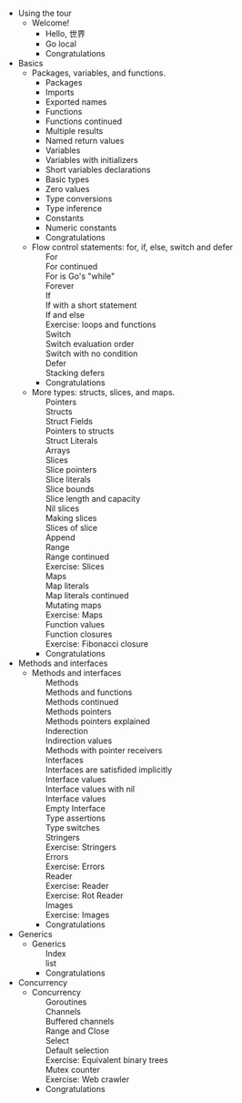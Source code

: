 <div id="menu">
<!--div id="menu" style="height:300px;overflow-y:auto"-->
    <!--menu id tag needed for forward and backward buttons to work through this menu-->
    <ul>
        <li>
            <span>Using the tour</span>
            <ul>
                <li>
                    <span>Welcome!</span>
                    <ul>
                        <li>
                            <a id="home/src/github.com/gocoderio/tour/_01_welcome/_01_hello" class="lessonLink" onclick="lessonOpen(event)">Hello, 世界</a>
                        </li>
						<li>
                            <a id="home/src/github.com/gocoderio/tour/_01_welcome/_02_webassembly" class="lessonLink" onclick="lessonOpen(event)"  title="Complete the prior lesson to continue here">Go local</a>
                        </li>
						<li>
                            <a id="home/src/github.com/gocoderio/tour/_01_welcome/_03_congratulations" class="lessonLink" onclick="lessonOpen(event)" class="greyedOut" title="Complete the prior lesson to continue here" lastLesson>Congratulations</a>
                        </li>
                    </ul>
                </li>
            </ul>
        </li><li>
            <span class="ng-binding">Basics</span>
            <ul>
                <li>
                    <span ng-click="toggleLesson(l)" class="ng-binding">Packages, variables, and functions.</span>
                    <ul>
                        <li>
                            <a id="home/src/github.com/gocoderio/tour/_02_basics/_01_packages" class="lessonLink" onclick="lessonOpen(event)">Packages</a>
                        </li><li>
                            <a id="home/src/github.com/gocoderio/tour/_02_basics/_02_imports" class="lessonLink" onclick="lessonOpen(event)">Imports</a>
                        </li><li>
                            <a id="home/src/github.com/gocoderio/tour/_02_basics/_03_exported-names" class="lessonLink" onclick="lessonOpen(event)">Exported names</a>
                        </li><li>
                            <a id="home/src/github.com/gocoderio/tour/_02_basics/_04_functions" class="lessonLink" onclick="lessonOpen(event)">Functions</a>
                        </li><li>
                            <a id="home/src/github.com/gocoderio/tour/_02_basics/_05_functions-continued" class="lessonLink" onclick="lessonOpen(event)">Functions continued</a>
                        </li><li>
                            <a id="home/src/github.com/gocoderio/tour/_02_basics/_06_multiple-results" class="lessonLink" onclick="lessonOpen(event)">Multiple results</a>
                        </li><li>
                            <a id="home/src/github.com/gocoderio/tour/_02_basics/_07_named-results" class="lessonLink" onclick="lessonOpen(event)">Named return values</a>
                        </li><li>
                            <a id="home/src/github.com/gocoderio/tour/_02_basics/_08_variables" class="lessonLink" onclick="lessonOpen(event)">Variables</a>
                        </li><li>
                            <a id="home/src/github.com/gocoderio/tour/_02_basics/_09_variables-with-initializers" class="lessonLink" onclick="lessonOpen(event)">Variables with initializers</a>
                        </li><li>
                            <a id="home/src/github.com/gocoderio/tour/_02_basics/_10_short-variable-declarations" class="lessonLink" onclick="lessonOpen(event)">Short variables declarations</a>
                        </li><li>
                            <a id="home/src/github.com/gocoderio/tour/_02_basics/_11_basic-types" class="lessonLink" onclick="lessonOpen(event)">Basic types</a>
                        </li><li>
                            <a id="home/src/github.com/gocoderio/tour/_02_basics/_12_zero" class="lessonLink" onclick="lessonOpen(event)">Zero values</a>
                        </li><li>
                            <a id="home/src/github.com/gocoderio/tour/_02_basics/_13_type-conversions" class="lessonLink" onclick="lessonOpen(event)">Type conversions</a>
                        </li><li>
                            <a id="home/src/github.com/gocoderio/tour/_02_basics/_14_type-inference" class="lessonLink" onclick="lessonOpen(event)">Type inference</a>
                        </li><li>
                            <a id="home/src/github.com/gocoderio/tour/_02_basics/_15_constants" class="lessonLink" onclick="lessonOpen(event)">Constants</a>
                        </li><li>
                            <a id="home/src/github.com/gocoderio/tour/_02_basics/_16_numeric-constants" class="lessonLink" onclick="lessonOpen(event)">Numeric constants</a>
                        </li>
                        <li>
                            <a id="home/src/github.com/gocoderio/tour/_02_basics/_17_congratulations" class="lessonLink" onclick="lessonOpen(event)" class="greyedOut" title="Complete the prior lesson to continue here" lastLesson>Congratulations</a>
                        </li>
                    </ul>
                </li>
                <li>
                    <span ng-click="toggleLesson(l)" class="ng-binding">Flow control statements: for, if, else, switch and defer</span>
                    <ul>
                       <li style="display: block;">
                            <a id="home/src/github.com/gocoderio/tour/_03_flowcontrol/_01_for" class="lessonLink" onclick="lessonOpen(event)" class="greyedOut">For</a>
                        </li><li style="display: block;">
                            <a id="home/src/github.com/gocoderio/tour/_03_flowcontrol/_02_for-continued" class="lessonLink" onclick="lessonOpen(event)" class="greyedOut">For continued</a>
                        </li><li style="display: block;">
                            <a id="home/src/github.com/gocoderio/tour/_03_flowcontrol/_03_for-is-gos-while" class="lessonLink" onclick="lessonOpen(event)" class="greyedOut">For is Go's "while"</a>
                        </li><li style="display: block;">
                            <a id="home/src/github.com/gocoderio/tour/_03_flowcontrol/_04_forever" class="lessonLink" onclick="lessonOpen(event)" class="greyedOut">Forever</a>
                        </li><li style="display: block;">
                            <a id="home/src/github.com/gocoderio/tour/_03_flowcontrol/_05_if" class="lessonLink" onclick="lessonOpen(event)" class="greyedOut">If</a>
                        </li><li style="display: block;">
                            <a id="home/src/github.com/gocoderio/tour/_03_flowcontrol/_06_if-with-a-short-statement" class="lessonLink" onclick="lessonOpen(event)" class="greyedOut">If with a short statement</a>
                        </li><li style="display: block;">
                            <a id="home/src/github.com/gocoderio/tour/_03_flowcontrol/_07_if-and-else" class="lessonLink" onclick="lessonOpen(event)" class="greyedOut">If and else</a>
                        </li><li style="display: block;">
                            <a id="home/src/github.com/gocoderio/tour/_03_flowcontrol/_08_exercise-loops-and-functions" class="lessonLink" onclick="lessonOpen(event)" class="greyedOut">Exercise: loops and functions</a>
                        </li><li style="display: block;">
                            <a id="home/src/github.com/gocoderio/tour/_03_flowcontrol/_09_switch" class="lessonLink" onclick="lessonOpen(event)" class="greyedOut">Switch</a>
                        </li><li style="display: block;">
                            <a id="home/src/github.com/gocoderio/tour/_03_flowcontrol/_10_switch-evaluation-order" class="lessonLink" onclick="lessonOpen(event)" class="greyedOut">Switch evaluation order</a>
                        </li><li style="display: block;">
                            <a id="home/src/github.com/gocoderio/tour/_03_flowcontrol/_11_switch-with-no-condition" class="lessonLink" onclick="lessonOpen(event)" class="greyedOut">Switch with no condition</a>
                        </li><li style="display: block;">
                            <a id="home/src/github.com/gocoderio/tour/_03_flowcontrol/_12_defer" class="lessonLink" onclick="lessonOpen(event)" class="greyedOut">Defer</a>
                        </li><li style="display: block;">
                            <a id="home/src/github.com/gocoderio/tour/_03_flowcontrol/_13_defer-multi" class="lessonLink" onclick="lessonOpen(event)" class="greyedOut">Stacking defers</a>
                        </li>
                        <li>
                            <a id="home/src/github.com/gocoderio/tour/_03_flowcontrol/_14_congratulations" class="lessonLink" onclick="lessonOpen(event)" class="greyedOut" title="Complete the prior lesson to continue here" lastLesson>Congratulations</a>
                        </li>
                    </ul>
                </li>
                <li>
                    <span ng-click="toggleLesson(l)" class="ng-binding">More types: structs, slices, and maps.</span>
                    <ul>
                        <li style="display: block;">
                            <a id="home/src/github.com/gocoderio/tour/_04_moretypes/_01_pointers" class="lessonLink" onclick="lessonOpen(event)" class="greyedOut">Pointers</a>
                        </li><li style="display: block;">
                            <a id="home/src/github.com/gocoderio/tour/_04_moretypes/_02_structs" class="lessonLink" onclick="lessonOpen(event)" class="greyedOut">Structs</a>
                        </li><li style="display: block;">
                            <a id="home/src/github.com/gocoderio/tour/_04_moretypes/_03_struct-fields" class="lessonLink" onclick="lessonOpen(event)" class="greyedOut">Struct Fields</a>
                        </li><li style="display: block;">
                            <a id="home/src/github.com/gocoderio/tour/_04_moretypes/_04_struct-pointers" class="lessonLink" onclick="lessonOpen(event)" class="greyedOut">Pointers to structs</a>
                        </li><li style="display: block;">
                            <a id="home/src/github.com/gocoderio/tour/_04_moretypes/_05_struct-literals" class="lessonLink" onclick="lessonOpen(event)" class="greyedOut">Struct Literals</a>
                        </li><li style="display: block;">
                            <a id="home/src/github.com/gocoderio/tour/_04_moretypes/_06_array" class="lessonLink" onclick="lessonOpen(event)" class="greyedOut">Arrays</a>
                        </li><li style="display: block;">
                            <a id="home/src/github.com/gocoderio/tour/_04_moretypes/_07_slices" class="lessonLink" onclick="lessonOpen(event)" class="greyedOut">Slices</a>
                        </li><li style="display: block;">
                            <a id="home/src/github.com/gocoderio/tour/_04_moretypes/_08_slices-pointers" class="lessonLink" onclick="lessonOpen(event)" class="greyedOut">Slice pointers</a>
                        </li><li style="display: block;">
                            <a id="home/src/github.com/gocoderio/tour/_04_moretypes/_09_slice-literals" class="lessonLink" onclick="lessonOpen(event)" class="greyedOut">Slice literals</a>
                        </li><li style="display: block;">
                            <a id="home/src/github.com/gocoderio/tour/_04_moretypes/_10_slice-bounds" class="lessonLink" onclick="lessonOpen(event)" class="greyedOut">Slice bounds</a>
                        </li><li style="display: block;">
                            <a id="home/src/github.com/gocoderio/tour/_04_moretypes/_11_slice-len-cap" class="lessonLink" onclick="lessonOpen(event)" class="greyedOut">Slice length and capacity</a>
                        </li><li style="display: block;">
                            <a id="home/src/github.com/gocoderio/tour/_04_moretypes/_12_nil-slices" class="lessonLink" onclick="lessonOpen(event)" class="greyedOut">Nil slices</a>
                        </li><li style="display: block;">
                            <a id="home/src/github.com/gocoderio/tour/_04_moretypes/_13_making-slices" class="lessonLink" onclick="lessonOpen(event)" class="greyedOut">Making slices</a>
                        </li><li style="display: block;">
                            <a id="home/src/github.com/gocoderio/tour/_04_moretypes/_14_slices-of-slice" class="lessonLink" onclick="lessonOpen(event)" class="greyedOut">Slices of slice</a>
                        </li><li style="display: block;">
                            <a id="home/src/github.com/gocoderio/tour/_04_moretypes/_15_append" class="lessonLink" onclick="lessonOpen(event)" class="greyedOut">Append</a>
                        </li><li style="display: block;">
                            <a id="home/src/github.com/gocoderio/tour/_04_moretypes/_16_range" class="lessonLink" onclick="lessonOpen(event)" class="greyedOut">Range</a>
                        </li><li style="display: block;">
                            <a id="home/src/github.com/gocoderio/tour/_04_moretypes/_17_range-continued" class="lessonLink" onclick="lessonOpen(event)" class="greyedOut">Range continued</a>
                        </li><li style="display: block;">
                            <a id="home/src/github.com/gocoderio/tour/_04_moretypes/_18_exercise-slices" class="lessonLink" onclick="lessonOpen(event)" class="greyedOut">Exercise: Slices</a>
                        </li><li style="display: block;">
                            <a id="home/src/github.com/gocoderio/tour/_04_moretypes/_19_maps" class="lessonLink" onclick="lessonOpen(event)" class="greyedOut">Maps</a>
                        </li><li style="display: block;">
                            <a id="home/src/github.com/gocoderio/tour/_04_moretypes/_20_map-literals" class="lessonLink" onclick="lessonOpen(event)" class="greyedOut">Map literals</a>
                        </li><li style="display: block;">
                            <a id="home/src/github.com/gocoderio/tour/_04_moretypes/_21_map-literals-continued" class="lessonLink" onclick="lessonOpen(event)" class="greyedOut">Map literals continued</a>
                        </li><li style="display: block;">
                            <a id="home/src/github.com/gocoderio/tour/_04_moretypes/_22_mutating-maps" class="lessonLink" onclick="lessonOpen(event)" class="greyedOut">Mutating maps</a>
                        </li><li style="display: block;">
                            <a id="home/src/github.com/gocoderio/tour/_04_moretypes/_23_exercise-maps" class="lessonLink" onclick="lessonOpen(event)" class="greyedOut">Exercise: Maps</a>
                        </li><li style="display: block;">
                            <a id="home/src/github.com/gocoderio/tour/_04_moretypes/_24_function-values" class="lessonLink" onclick="lessonOpen(event)" class="greyedOut">Function values</a>
                        </li><li style="display: block;">
                            <a id="home/src/github.com/gocoderio/tour/_04_moretypes/_25_function-closures" class="lessonLink" onclick="lessonOpen(event)" class="greyedOut">Function closures</a>
                        </li><li style="display: block;">
                            <a id="home/src/github.com/gocoderio/tour/_04_moretypes/_26_exercise-fibonacci-closure" class="lessonLink" onclick="lessonOpen(event)" class="greyedOut">Exercise: Fibonacci closure</a>
                        </li>
                        <li>
                            <a id="home/src/github.com/gocoderio/tour/_04_moretypes/_27_congratulations" class="lessonLink" onclick="lessonOpen(event)" class="greyedOut" title="Complete the prior lesson to continue here" lastLesson>Congratulations</a>
                        </li>
                    </ul>
                </li>
            </ul>
        </li><li>
            <span class="ng-binding">Methods and interfaces</span>
            <ul>
                <li>
                    <span ng-click="toggleLesson(l)" class="ng-binding">Methods and interfaces</span>
                    <ul>
                        <li style="display: block;">
                            <a id="home/src/github.com/gocoderio/tour/_05_methods/_01_methods" class="lessonLink" onclick="lessonOpen(event)" class="greyedOut">Methods</a>
                        </li><li style="display: block;">
                            <a id="home/src/github.com/gocoderio/tour/_05_methods/_02_methods-funcs" class="lessonLink" onclick="lessonOpen(event)" class="greyedOut">Methods and functions</a>
                        </li><li style="display: block;">
                            <a id="home/src/github.com/gocoderio/tour/_05_methods/_03_methods-continued" class="lessonLink" onclick="lessonOpen(event)" class="greyedOut">Methods continued</a>
                        </li><li style="display: block;">
                            <a id="home/src/github.com/gocoderio/tour/_05_methods/_04_methods-pointers" class="lessonLink" onclick="lessonOpen(event)" class="greyedOut">Methods pointers</a>
                        </li><li style="display: block;">
                            <a id="home/src/github.com/gocoderio/tour/_05_methods/_05_methods-pointers-explained" class="lessonLink" onclick="lessonOpen(event)" class="greyedOut">Methods pointers explained</a>
                        </li><li style="display: block;">
                            <a id="home/src/github.com/gocoderio/tour/_05_methods/_06_indirection" class="lessonLink" onclick="lessonOpen(event)" class="greyedOut">Inderection</a>
                        </li><li style="display: block;">
                            <a id="home/src/github.com/gocoderio/tour/_05_methods/_07_indirection-values" class="lessonLink" onclick="lessonOpen(event)" class="greyedOut">Indirection values</a>
                        </li><li style="display: block;">
                            <a id="home/src/github.com/gocoderio/tour/_05_methods/_08_methods-with-pointer-receivers" class="lessonLink" onclick="lessonOpen(event)" class="greyedOut">Methods with pointer receivers</a>
                        </li><li style="display: block;">
                            <a id="home/src/github.com/gocoderio/tour/_05_methods/_09_interfaces" class="lessonLink" onclick="lessonOpen(event)" class="greyedOut">Interfaces</a>
                        </li><li style="display: block;">
                            <a id="home/src/github.com/gocoderio/tour/_05_methods/_10_interfaces-are-satisfied-implicitly" class="lessonLink" onclick="lessonOpen(event)" class="greyedOut">Interfaces are satisfided implicitly</a>
                        </li><li style="display: block;">
                            <a id="home/src/github.com/gocoderio/tour/_05_methods/_11_interface-values" class="lessonLink" onclick="lessonOpen(event)" class="greyedOut">Interface values</a>
                        </li><li style="display: block;">
                            <a id="home/src/github.com/gocoderio/tour/_05_methods/_12_interface-values-with-nil" class="lessonLink" onclick="lessonOpen(event)" class="greyedOut">Interface values with nil</a>
                        </li><li style="display: block;">
                            <a id="home/src/github.com/gocoderio/tour/_05_methods/_13_nil-interface-values" class="lessonLink" onclick="lessonOpen(event)" class="greyedOut">Interface values</a>
                        </li><li style="display: block;">
                            <a id="home/src/github.com/gocoderio/tour/_05_methods/_14_empty-interface" class="lessonLink" onclick="lessonOpen(event)" class="greyedOut">Empty Interface</a>
                        </li><li style="display: block;">
                            <a id="home/src/github.com/gocoderio/tour/_05_methods/_15_type-assertions" class="lessonLink" onclick="lessonOpen(event)" class="greyedOut">Type assertions</a>
                        </li><li style="display: block;">
                            <a id="home/src/github.com/gocoderio/tour/_05_methods/_16_type-switches" class="lessonLink" onclick="lessonOpen(event)" class="greyedOut">Type switches</a>
                        </li><li style="display: block;">
                            <a id="home/src/github.com/gocoderio/tour/_05_methods/_17_stringer" class="lessonLink" onclick="lessonOpen(event)" class="greyedOut">Stringers</a>
                        </li><li style="display: block;">
                            <a id="home/src/github.com/gocoderio/tour/_05_methods/_18_exercise-stringer" class="lessonLink" onclick="lessonOpen(event)" class="greyedOut">Exercise: Stringers</a>
                        </li><li style="display: block;">
                            <a id="home/src/github.com/gocoderio/tour/_05_methods/_19_errors" class="lessonLink" onclick="lessonOpen(event)" class="greyedOut">Errors</a>
                        </li><li style="display: block;">
                            <a id="home/src/github.com/gocoderio/tour/_05_methods/_20_exercise-errors" class="lessonLink" onclick="lessonOpen(event)" class="greyedOut">Exercise: Errors</a>
                        </li><li style="display: block;">
                            <a id="home/src/github.com/gocoderio/tour/_05_methods/_21_reader" class="lessonLink" onclick="lessonOpen(event)" class="greyedOut">Reader</a>
                        </li><li style="display: block;">
                            <a id="home/src/github.com/gocoderio/tour/_05_methods/_22_exercise-reader" class="lessonLink" onclick="lessonOpen(event)" class="greyedOut">Exercise: Reader</a>
                        </li><li style="display: block;">
                            <a id="home/src/github.com/gocoderio/tour/_05_methods/_23_exercise-rot-reader" class="lessonLink" onclick="lessonOpen(event)" class="greyedOut">Exercise: Rot Reader</a>
                        </li><li style="display: block;">
                            <a id="home/src/github.com/gocoderio/tour/_05_methods/_24_images" class="lessonLink" onclick="lessonOpen(event)" class="greyedOut">Images</a>
                        </li><li style="display: block;">
                            <a id="home/src/github.com/gocoderio/tour/_05_methods/_25_exercise-images" class="lessonLink" onclick="lessonOpen(event)" class="greyedOut">Exercise: Images</a>
                        </li>
                        <li>
                            <a id="home/src/github.com/gocoderio/tour/_05_methods/_26_congratulations" class="lessonLink" onclick="lessonOpen(event)" class="greyedOut" title="Complete the prior lesson to continue here" lastLesson>Congratulations</a>
                        </li>
                    </ul>
                </li>
            </ul>
        </li><li>
            <span class="ng-binding">Generics</span>
            <ul>
                <li>
                    <span ng-click="toggleLesson(l)" class="ng-binding">Generics</span>
                    <ul>
                        <li style="display: block;">
                            <a id="home/src/github.com/gocoderio/tour/_06_generics/_01_index" class="lessonLink" onclick="lessonOpen(event)" class="greyedOut">Index</a>
                        </li><li style="display: block;">
                            <a id="home/src/github.com/gocoderio/tour/_06_generics/_02_list" class="lessonLink" onclick="lessonOpen(event)" class="greyedOut">list</a>
                        </li>
                        <li>
                            <a id="home/src/github.com/gocoderio/tour/_06_generics/_03_congratulations" class="lessonLink" onclick="lessonOpen(event)" class="greyedOut" title="Complete the prior lesson to continue here" lastLesson>Congratulations</a>
                        </li>
                    </ul>
                </li>
            </ul>
        </li><li>
            <span class="ng-binding">Concurrency</span>
            <ul>
                <li>
                    <span ng-click="toggleLesson(l)" class="ng-binding">Concurrency</span>
                    <ul>
                        <li style="display: block;">
                            <a id="home/src/github.com/gocoderio/tour/_07_concurrency/_01_goroutines" class="lessonLink" onclick="lessonOpen(event)" class="greyedOut">Goroutines</a>
                        </li><li style="display: block;">
                            <a id="home/src/github.com/gocoderio/tour/_07_concurrency/_02_channels" class="lessonLink" onclick="lessonOpen(event)" class="greyedOut">Channels</a>
                        </li><li style="display: block;">
                            <a id="home/src/github.com/gocoderio/tour/_07_concurrency/_03_buffered-channels" class="lessonLink" onclick="lessonOpen(event)" class="greyedOut">Buffered channels</a>
                        </li><li style="display: block;">
                            <a id="home/src/github.com/gocoderio/tour/_07_concurrency/_04_range-and-close" class="lessonLink" onclick="lessonOpen(event)" class="greyedOut">Range and Close</a>
                        </li><li style="display: block;">
                            <a id="home/src/github.com/gocoderio/tour/_07_concurrency/_05_select" class="lessonLink" onclick="lessonOpen(event)" class="greyedOut">Select</a>
                        </li><li style="display: block;">
                            <a id="home/src/github.com/gocoderio/tour/_07_concurrency/_06_default-selection" class="lessonLink" onclick="lessonOpen(event)" class="greyedOut">Default selection</a>
                        </li><li style="display: block;">
                            <a id="home/src/github.com/gocoderio/tour/_07_concurrency/_07_exercise-equivalent-binary-trees" class="lessonLink" onclick="lessonOpen(event)" class="greyedOut">Exercise: Equivalent binary trees</a>
                        </li><li style="display: block;">
                            <a id="home/src/github.com/gocoderio/tour/_07_concurrency/_08_mutex-counter" class="lessonLink" onclick="lessonOpen(event)" class="greyedOut">Mutex counter</a>
                        </li><li style="display: block;">
                            <a id="home/src/github.com/gocoderio/tour/_07_concurrency/_09_exercise-web-crawler" class="lessonLink" onclick="lessonOpen(event)" class="greyedOut">Exercise: Web crawler</a>
                        </li>
                        <li>
                            <a id="home/src/github.com/gocoderio/tour/_07_concurrency/_10_congratulations" class="lessonLink" onclick="lessonOpen(event)" class="greyedOut" title="Complete the prior lesson to continue here" lastLesson>Congratulations</a>
                        </li>
                    </ul>
                </li>
            </ul>
        </li>
    </ul>
    <div class="click-catcher" ng-click="hideTOC(false)"></div>
</div>
<br><br><br><br><br>
